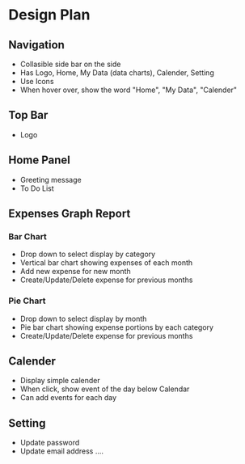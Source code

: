 # Design Plan

## Navigation

- Collasible side bar on the side
- Has Logo, Home, My Data (data charts), Calender, Setting
- Use Icons
- When hover over, show the word "Home", "My Data", "Calender"

## Top Bar

- Logo

## Home Panel

- Greeting message
- To Do List

## Expenses Graph Report

### Bar Chart

- Drop down to select display by category
- Vertical bar chart showing expenses of each month
- Add new expense for new month
- Create/Update/Delete expense for previous months

### Pie Chart

- Drop down to select display by month
- Pie bar chart showing expense portions by each category
- Create/Update/Delete expense for previous months

## Calender

- Display simple calender
- When click, show event of the day below Calendar
- Can add events for each day

## Setting

- Update password
- Update email address
  ....
